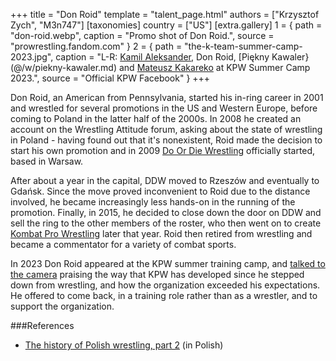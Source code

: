 +++
title = "Don Roid"
template = "talent_page.html"
authors = ["Krzysztof Zych", "M3n747"]
[taxonomies]
country = ["US"]
[extra.gallery]
1 = { path = "don-roid.webp", caption = "Promo shot of Don Roid.", source = "prowrestling.fandom.com" }
2 = { path = "the-k-team-summer-camp-2023.jpg", caption = "L-R: [Kamil Aleksander](@/w/kamil-aleksander.md), Don Roid, [Piękny Kawaler}(@/w/piekny-kawaler.md) and [Mateusz Kakareko](@/w/mateusz-kowalski.md) at KPW Summer Camp 2023.", source = "Official KPW Facebook" }
+++

Don Roid, an American from Pennsylvania, started his in-ring career in 2001 and wrestled for several promotions in the US and Western Europe, before coming to Poland in the latter half of the 2000s. In 2008 he created an account on the Wrestling Attitude forum, asking about the state of wrestling in Poland - having found out that it's nonexistent, Roid made the decision to start his own promotion and in 2009 [Do Or Die Wrestling](@/o/ddw.md) officially started, based in Warsaw.

After about a year in the capital, DDW moved to Rzeszów and eventually to Gdańsk. Since the move proved inconvenient to Roid due to the distance involved, he became increasingly less hands-on in the running of the promotion. Finally, in 2015, he decided to close down the door on DDW and sell the ring to the other members of the roster, who then went on to create [Kombat Pro Wrestling](@/o/kpw.md) later that year. Roid then retired from wrestling and became a commentator for a variety of combat sports.

In 2023 Don Roid appeared at the KPW summer training camp, and [talked to the camera](https://www.youtube.com/watch?v=GuYpnWOBRDI) praising the way that KPW has developed since he stepped down from wrestling, and how the organization exceeded his expectations. He offered to come back, in a training role rather than as a wrestler, and to support the organization.

###References
* [The history of Polish wrestling, part 2](https://mywrestling.com.pl/historia-polskiego-wrestlingu-2-proby-ponownego-wprowadzenia-wrestlingu-do-polski-poczatki-ddw-wielka-gala-w-stodole/) (in Polish)